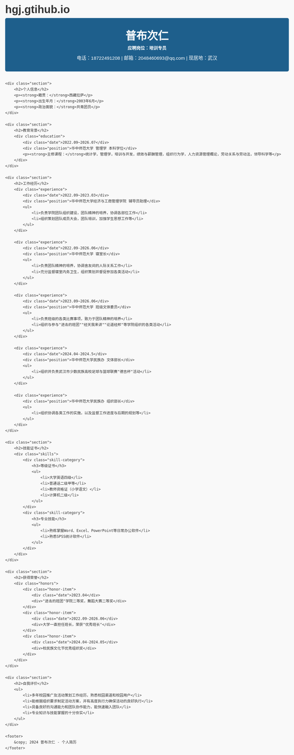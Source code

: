 # hgj.gtihub.io
<!DOCTYPE html>
<html lang="zh-CN">
<head>
    <meta charset="UTF-8">
    <meta name="viewport" content="width=device-width, initial-scale=1.0">
    <title>普布次仁 - 培训专员简历</title>
    <style>
        body {
            font-family: 'Microsoft YaHei', Arial, sans-serif;
            line-height: 1.6;
            color: #333;
            max-width: 1000px;
            margin: 0 auto;
            padding: 20px;
            background-color: #f9f9f9;
        }
        header {
            background-color: #1e5f8c;
            color: white;
            padding: 30px;
            text-align: center;
            border-radius: 5px;
            margin-bottom: 30px;
        }
        h1 {
            margin: 0;
            font-size: 2.5em;
        }
        h2 {
            color: #1e5f8c;
            border-bottom: 2px solid #1e5f8c;
            padding-bottom: 5px;
        }
        .contact-info {
            margin-top: 10px;
            font-size: 1.1em;
        }
        .section {
            background-color: white;
            padding: 20px;
            margin-bottom: 20px;
            border-radius: 5px;
            box-shadow: 0 2px 5px rgba(0,0,0,0.1);
        }
        .education, .experience {
            margin-bottom: 15px;
        }
        .date {
            font-weight: bold;
            color: #555;
        }
        .position {
            font-weight: bold;
        }
        ul {
            padding-left: 20px;
        }
        .skills {
            display: flex;
            flex-wrap: wrap;
        }
        .skill-category {
            flex: 1;
            min-width: 200px;
        }
        .honors {
            display: grid;
            grid-template-columns: repeat(auto-fill, minmax(300px, 1fr));
            gap: 15px;
        }
        .honor-item {
            background-color: #f0f7ff;
            padding: 10px;
            border-radius: 5px;
        }
        footer {
            text-align: center;
            margin-top: 30px;
            color: #666;
            font-size: 0.9em;
        }
        .avatar {
            width: 120px;
            height: 120px;
            border-radius: 50%;
            object-fit: cover;
            border: 3px solid white;
            margin-bottom: 15px;
        }
    </style>
</head>
<body>
    <header>
        <!-- 您可以在这里添加个人照片 -->
        <!-- <img src="your-photo.jpg" alt="普布次仁" class="avatar"> -->
        <h1>普布次仁</h1>
        <div class="position">应聘岗位：培训专员</div>
        <div class="contact-info">
            电话：18722491208 | 邮箱：2048460693@qq.com | 现居地：武汉
        </div>
    </header>

    <div class="section">
        <h2>个人信息</h2>
        <p><strong>籍贯：</strong>西藏拉萨</p>
        <p><strong>出生年月：</strong>2003年6月</p>
        <p><strong>政治面貌：</strong>共青团员</p>
    </div>

    <div class="section">
        <h2>教育背景</h2>
        <div class="education">
            <div class="date">2022.09~2026.07</div>
            <div class="position">华中师范大学 管理学 本科学位</div>
            <p><strong>主修课程：</strong>统计学，管理学，培训与开发，绩效与薪酬管理，组织行为学，人力资源管理概论，劳动关系与劳动法，领导科学等</p>
        </div>
    </div>

    <div class="section">
        <h2>工作经历</h2>
        <div class="experience">
            <div class="date">2022.09~2023.03</div>
            <div class="position">华中师范大学经济与工商管理学院 辅导员助理</div>
            <ul>
                <li>负责学院团队组织建设，团队精神的培养，协调各部位工作</li>
                <li>组织策划团队成员大会，团队培训，加强学生思想工作等</li>
            </ul>
        </div>
        
        <div class="experience">
            <div class="date">2022.09-2026.06</div>
            <div class="position">华中师范大学 寝室长</div>
            <ul>
                <li>负责团队精神的培养，协调舍友间的人际关系工作</li>
                <li>充分监督寝室内务卫生，组织策划并督促参加各类活动</li>
            </ul>
        </div>
        
        <div class="experience">
            <div class="date">2023.09~2026.06</div>
            <div class="position">华中师范大学 班级文体委员</div>
            <ul>
                <li>负责班级的各类比赛事项，致力于团队精神的培养</li>
                <li>组织与参与"进击的班团""经天我来讲""论道经邦"等学院组织的各类活动</li>
            </ul>
        </div>
        
        <div class="experience">
            <div class="date">2024.04-2024.5</div>
            <div class="position">华中师范大学民族办 文体部长</div>
            <ul>
                <li>组织并负责武汉市少数民族高校足球与篮球联赛"德吉杯"活动</li>
            </ul>
        </div>
        
        <div class="experience">
            <div class="position">华中师范大学民族办 组织部长</div>
            <ul>
                <li>组织协调各类工作的实施，以及监督工作进度与后期的规划等</li>
            </ul>
        </div>
    </div>

    <div class="section">
        <h2>技能证书</h2>
        <div class="skills">
            <div class="skill-category">
                <h3>等级证书</h3>
                <ul>
                    <li>大学英语四级</li>
                    <li>普通话二级甲等</li>
                    <li>教师资格证（小学语文）</li>
                    <li>计算机二级</li>
                </ul>
            </div>
            <div class="skill-category">
                <h3>专业技能</h3>
                <ul>
                    <li>熟练掌握Word、Excel、PowerPoint等日常办公软件</li>
                    <li>熟悉SPSS统计软件</li>
                </ul>
            </div>
        </div>
    </div>

    <div class="section">
        <h2>获得荣誉</h2>
        <div class="honors">
            <div class="honor-item">
                <div class="date">2023.04</div>
                <div>"进击的班团"学院二等奖，舞蹈大赛二等奖</div>
            </div>
            <div class="honor-item">
                <div class="date">2022.09-2026.06</div>
                <div>大学一直担任班长，荣获"优秀班长"</div>
            </div>
            <div class="honor-item">
                <div class="date">2024.04-2024.05</div>
                <div>校民族文化节优秀组织奖</div>
            </div>
        </div>
    </div>

    <div class="section">
        <h2>自我评价</h2>
        <ul>
            <li>多年校园推广及活动策划工作经历，熟悉校园渠道和校园用户</li>
            <li>能根据组织要求制定活动方案，并有高度执行力确保活动的良好执行</li>
            <li>具备良好的沟通能力和团队协作能力，能快速融入团队</li>
            <li>专业知识与技能掌握的十分夯实</li>
        </ul>
    </div>

    <footer>
        &copy; 2024 普布次仁 - 个人简历
    </footer>
</body>
</html>
